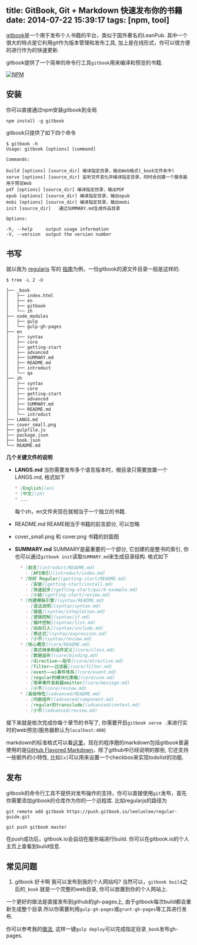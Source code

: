 title: GitBook, Git + Markdown 快速发布你的书籍
date: 2014-07-22 15:39:17
tags: [npm, tool]
---


[gitbook](https://www.gitbook.io/)是一个用于发布个人书籍的平台，类似于国外著名的LeanPub. 其中一个很大的特点是它利用git作为版本管理和发布工具, 加上是在线形式，你可以很方便的进行作为的快速更新. 


<!-- more -->

gitbook提供了一个简单的命令行工具`gitbook`用来编译和预览的书籍.

[![NPM](https://nodei.co/npm/gitbook.png?downloads=true&stars=true)](https://nodei.co/npm/gitbook/)


## 安装

你可以直接通过npm安装gitbook到全局


```shell
npm install -g gitbook
```

gitbook只提供了如下四个命令

```shell
$ gitbook -h
Usage: gitbook [options] [command]

Commands:

build [options] [source_dir] 编译指定目录，输出Web格式(_book文件夹中)
serve [options] [source_dir] 监听文件变化并编译指定目录，同时会创建一个服务器用于预览Web
pdf [options] [source_dir] 编译指定目录，输出PDF
epub [options] [source_dir] 编译指定目录，输出epub
mobi [options] [source_dir] 编译指定目录，输出mobi
init [source_dir]   通过SUMMARY.md生成作品目录

Options:

-h, --help     output usage information
-V, --version  output the version number
```


## 书写

就以我为 [regularjs](http://regularjs.github.io) 写的 [指南](http://regularjs.github.io/guide/)为例，一份gitbook的源文件目录一般是这样的.

```shell
$ tree -L 2 -U

├── _book
│   ├── index.html
│   ├── en
│   ├── gitbook
│   └── zh
├── node_modules
│   ├── gulp
│   └── gulp-gh-pages
├── en
│   ├── syntax
│   ├── core
│   ├── getting-start
│   ├── advanced
│   ├── SUMMARY.md
│   ├── README.md
│   ├── introduct
│   └── qa
├── zh
│   ├── syntax
│   ├── core
│   ├── getting-start
│   ├── advanced
│   ├── SUMMARY.md
│   ├── README.md
│   └── introduct
├── LANGS.md
├── cover_small.png
├── gulpfile.js
├── package.json
├── book.json
└── README.md

```

__几个关键文件的说明__

* __LANGS.md__
  当你需要发布多个语言版本时，根目录只需要放置一个LANGS.md, 格式如下

  ```markdown
  * [English](en)
  * [中文](zh)
  * ...
  ```
  每个zh，en文件夹现在就相当于一个独立的书籍.
  
* README.md
  REAME相当于书籍的前言部分, 可以忽略
* cover_small.png 和 cover.png
  书籍的封面图

* __SUMMARY.md__
  SUMMARY是最重要的一个部分, 它创建的是整书的索引, 你也可以通过`gitbook init`读取`SUMMARY.md`来生成目录结构. 格式如下
  ```markdown
    * [前言](introduct/README.md)
      - [API索引](introduct/index.md)
    * [你好 Regular](getting-start/README.md)
      - [安装](getting-start/install.md)
      - [快速起步](getting-start/quirk-example.md)
      - [小结](getting-start/review.md)
    * [内建模板引擎](syntax/README.md)
      - [语法说明](syntax/syntax.md)
      - [插值](syntax/inteplation.md)
      - [逻辑控制](syntax/if.md)
      - [循环控制](syntax/list.md)
      - [动态引入](syntax/include.md)
      - [表达式](syntax/expression.md)
      - [小节](syntax/review.md)
    * [核心概念](core/README.md)
      - [类式继承和组件定义](core/class.md)
      - [数据监听](core/binding.md)
      - [directive——指令](core/directive.md)
      - [filter——过滤器](core/filter.md)
      - [event——ui事件体系](core/event.md)
      - [regular的模块化策略](core/use.md)
      - [简单事件发射器emitter](core/message.md)
      - [小节](core/review.md)
    * [高级特性](advanced/README.md)
      - [内嵌组件](advanced/component.md)
      - [regular的transclude](advanced/content.md)
      - [小节](advanced/review.md)

  ```

接下来就是依次完成你每个章节的书写了, 你需要开启`gitbook serve .`来进行实时的web预览(服务器默认为`localhost:400`)

markdown的标准格式可以看[这里](http://daringfireball.net/projects/markdown/syntax)，现在的程序圈的markdown包括gitbook普遍使用的是[GitHub Flavored Markdown](https://help.github.com/articles/github-flavored-markdown)，除了github中已经说明的那些, 它还支持一些额外的小特性, 比如`[x]`可以用来设置一个checkbox来实现todolist的功能.
  

## 发布

gitbook的命令行工具不提供对发布操作的支持，你可以直接使用`git`发布，首先你需要添加gitbook的仓库作为你的一个远程库. 比如regularjs的路径为

```shell
git remote add gitbook https://push.gitbook.io/leeluolee/regular-guide.git

git push gitbook master
```

在push成功后，gitbook.io会自动在服务端进行build. 你可以在gitbook.io的个人主页上查看到build信息.

## 常见问题

1. gitbook 好卡啊 我可以发布到我的个人网站吗?
  当然可以，`gitbook build`之后的`_book` 就是一个完整的web目录, 你可以放置到你的个人网站上.

  一个更好的做法是直接发布到github的gh-pages上, 由于gitbook每次build都会重新生成整个目录.所以你需要利用`gulp-gh-pages`或`grunt-gh-pages`等工具进行发布.  
  
  你可以参考我的[做法](https://github.com/regularjs/guide/tree/master), 这样一键`gulp deploy`可以完成指定目录`_book`发布gh-pages.
  
  
  










